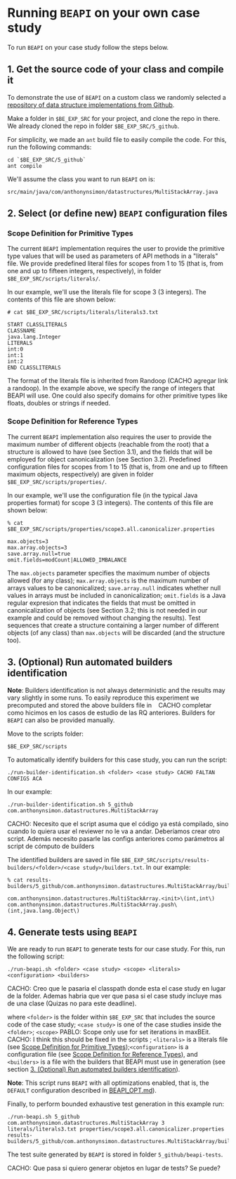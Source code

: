 # Running `BEAPI` on your own case study

To run `BEAPI` on your case study follow the steps below.

## 1. Get the source code of your class and compile it

To demonstrate the use of `BEAPI` on a custom class we randomly selected a [repository of data structure implementations from Github](https://github.com/anthonynsimon/java-ds-algorithms).

Make a folder in `$BE_EXP_SRC` for your project, and clone the repo in there. We already cloned the repo in folder `$BE_EXP_SRC/5_github`.

For simplicity, we made an `ant` build file to easily compile the code. For this, run the following commands: 

```
cd `$BE_EXP_SRC/5_github`
ant compile
```

We'll assume the class you want to run `BEAPI` on is:

```
src/main/java/com/anthonynsimon/datastructures/MultiStackArray.java
```

## 2. Select (or define new) `BEAPI` configuration files

### Scope Definition for Primitive Types

The current `BEAPI` implementation requires the user to provide the primitive type values that will be used as parameters of API methods in a "literals" file. We provide predefined literal files for scopes from 1 to 15 (that is, from one and up to fifteen integers, respectively), in folder `$BE_EXP_SRC/scripts/literals/`.

In our example, we'll use the literals file for scope 3 (3 integers). The contents of this file are shown below:

```
# cat $BE_EXP_SRC/scripts/literals/literals3.txt

START CLASSLITERALS
CLASSNAME
java.lang.Integer
LITERALS
int:0
int:1
int:2
END CLASSLITERALS
```

The format of the literals file is inherited from Randoop (CACHO agregar link a randoop). In the example above, we specify the range of integers that BEAPI will use. One could also specify domains for other primitive types like floats, doubles or strings if needed.

### Scope Definition for Reference Types

The current `BEAPI` implementation also requires the user to provide the maximum number of different objects (reachable from the root) that a structure is allowed to have (see Section 3.1), and the fields that will be employed for object canonicalization (see Section 3.2). Predefined configuration files for scopes from 1 to 15 (that is, from one and up to fifteen maximum objects, respectively) are given in folder `$BE_EXP_SRC/scripts/properties/`.

In our example, we'll use the configuration file (in the typical Java properties format) for scope 3 (3 integers). The contents of this file are shown below:

```
% cat $BE_EXP_SRC/scripts/properties/scope3.all.canonicalizer.properties 

max.objects=3
max.array.objects=3
save.array.null=true
omit.fields=modCount|ALLOWED_IMBALANCE
```

The `max.objects` parameter specifies the maximum number of objects allowed (for any class); `max.array.objects` is the maximum number of arrays values to be canonicalized; `save.array.null` indicates whether null values in arrays must be included in canonicalization; `omit.fields` is a Java regular expresion that indicates the fields that must be omitted in canonicalization of objects (see Section 3.2; this is not needed in our example and could be removed without changing the results). Test sequences that create a structure containing a larger number of different objects (of any class) than `max.objects` will be discarded (and the structure too). 

## 3. (Optional) Run automated builders identification

**Note**: Builders identification is not always deterministic and the results may vary slightly in some runs. To easily reproduce this experiment we precomputed and stored the above builders file in ` ` CACHO completar como hicimos en los casos de estudio de las RQ anteriores. Builders for `BEAPI` can also be provided manually.

Move to the scripts folder:

```
$BE_EXP_SRC/scripts
```

To automatically identify builders for this case study, you can run the script:

```
./run-builder-identification.sh <folder> <case study> CACHO FALTAN CONFIGS ACA 
```

In our example:

```
./run-builder-identification.sh 5_github com.anthonynsimon.datastructures.MultiStackArray
```

CACHO: Necesito que el script asuma que el código ya está compilado, sino cuando lo quiera usar el reviewer no le va a andar. Deberíamos crear otro script. Además necesito pasarle las configs anteriores como parámetros al script de cómputo de builders

The identified builders are saved in file `$BE_EXP_SRC/scripts/results-builders/<folder>/<case study>/builders.txt`. In our example:

```
% cat results-builders/5_github/com.anthonynsimon.datastructures.MultiStackArray/builders.txt

com.anthonynsimon.datastructures.MultiStackArray.<init>\(int,int\)
com.anthonynsimon.datastructures.MultiStackArray.push\(int,java.lang.Object\)
``` 

## 4. Generate tests using `BEAPI` 

We are ready to run `BEAPI` to generate tests for our case study. For this, run the following script: 

```
./run-beapi.sh <folder> <case study> <scope> <literals> <configuration> <builders>
```

CACHO: Creo que le pasaria el classpath donde esta el case study en lugar de la folder. Ademas habria que ver que pasa si el case study incluye mas de una clase (Quizas no para este deadline).

where `<folder>` is the folder within `$BE_EXP_SRC` that includes the source code of the case study; `<case study>` is one of the case studies inside the `<folder>`; `<scope>` PABLO: Scope only use for set iterations in maxBEit. CACHO: I think this should be fixed in the scripts ; `<literals>` is a literals file (see [Scope Definition for Primitive Types](#Scope-Definition-for-Primitive-Types));`<configuration>` is a configuration file (see [Scope Definition for Reference Types](#Scope-Definition-for-Reference-Types)), and `<builders>` is a file with the builders that BEAPI must use in generation (see section [3. (Optional) Run automated builders identification](#3.-(Optional)-Run-automated-builders-identification)).

**Note**: This script runs `BEAPI` with all optimizations enabled, that is, the `DEFAULT` configuration described in [BEAPI_OPT.md](BEAPI_OPT.md)).

Finally, to perform bounded exhaustive test generation in this example run:

```
./run-beapi.sh 5_github com.anthonynsimon.datastructures.MultiStackArray 3 literals/literals3.txt properties/scope3.all.canonicalizer.properties results-builders/5_github/com.anthonynsimon.datastructures.MultiStackArray/builders.txt
```

The test suite generated by `BEAPI` is stored in folder `5_github/beapi-tests`.

CACHO: Que pasa si quiero generar objetos en lugar de tests? Se puede?


